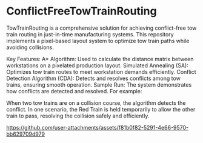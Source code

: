 # ConflictFreeTowTrainRouting

TowTrainRouting is a comprehensive solution for achieving conflict-free tow train routing in just-in-time manufacturing systems. This repository implements a pixel-based layout system to optimize tow train paths while avoiding collisions.

Key Features:
A* Algorithm: Used to calculate the distance matrix between workstations on a pixelated production layout.
Simulated Annealing (SA): Optimizes tow train routes to meet workstation demands efficiently.
Conflict Detection Algorithm (CDA): Detects and resolves conflicts among tow trains, ensuring smooth operation.
Sample Run:
The system demonstrates how conflicts are detected and resolved. For example:

When two tow trains are on a collision course, the algorithm detects the conflict.
In one scenario, the Red Train is held temporarily to allow the other train to pass, resolving the collision safely and efficiently.

https://github.com/user-attachments/assets/f81b0f82-5291-4e66-9570-bb629709d979

